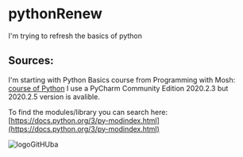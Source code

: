 # pythonRenew
 I'm trying to refresh the basics of python
 
 ## Sources:
 I'm starting with Python Basics course from Programming with Mosh:
 [course of Python](https://www.youtube.com/watch?v=_uQrJ0TkZlc)
 I use a PyCharm Community Edition 2020.2.3 but 2020.2.5 version is avalible.

To find the modules/library you can search here:
[https://docs.python.org/3/py-modindex.html](https://docs.python.org/3/py-modindex.html)

![logoGitHUba](https://octodex.github.com/momtocat/)
